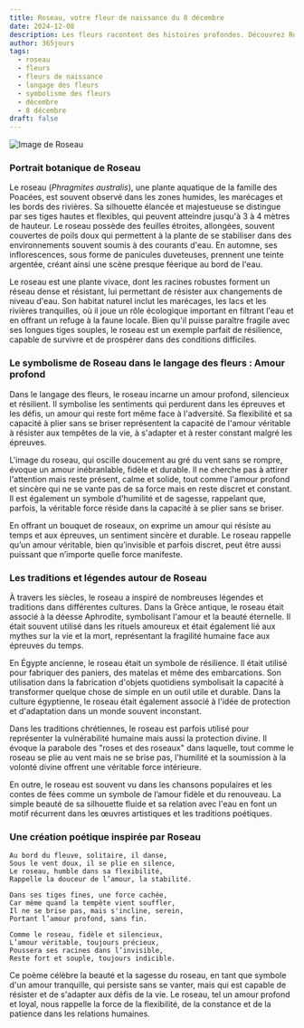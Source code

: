 ```yaml
---
title: Roseau, votre fleur de naissance du 8 décembre
date: 2024-12-08
description: Les fleurs racontent des histoires profondes. Découvrez Roseau, votre fleur de naissance du 8 décembre, ses symboles et récits fascinants. Plongez dans sa signification et son langage unique dans l'art floral.
author: 365jours
tags:
  - roseau
  - fleurs
  - fleurs de naissance
  - langage des fleurs
  - symbolisme des fleurs
  - décembre
  - 8 décembre
draft: false
---
```



![Image de Roseau](https://cdn.pixabay.com/photo/2023/04/13/07/23/reed-7921907_1280.jpg#center)


### Portrait botanique de Roseau

Le roseau (_Phragmites australis_), une plante aquatique de la famille des Poacées, est souvent observé dans les zones humides, les marécages et les bords des rivières. Sa silhouette élancée et majestueuse se distingue par ses tiges hautes et flexibles, qui peuvent atteindre jusqu'à 3 à 4 mètres de hauteur. Le roseau possède des feuilles étroites, allongées, souvent couvertes de poils doux qui permettent à la plante de se stabiliser dans des environnements souvent soumis à des courants d'eau. En automne, ses inflorescences, sous forme de panicules duveteuses, prennent une teinte argentée, créant ainsi une scène presque féerique au bord de l'eau.

Le roseau est une plante vivace, dont les racines robustes forment un réseau dense et résistant, lui permettant de résister aux changements de niveau d'eau. Son habitat naturel inclut les marécages, les lacs et les rivières tranquilles, où il joue un rôle écologique important en filtrant l'eau et en offrant un refuge à la faune locale. Bien qu'il puisse paraître fragile avec ses longues tiges souples, le roseau est un exemple parfait de résilience, capable de survivre et de prospérer dans des conditions difficiles.

### Le symbolisme de Roseau dans le langage des fleurs : Amour profond

Dans le langage des fleurs, le roseau incarne un amour profond, silencieux et résilient. Il symbolise les sentiments qui perdurent dans les épreuves et les défis, un amour qui reste fort même face à l'adversité. Sa flexibilité et sa capacité à plier sans se briser représentent la capacité de l'amour véritable à résister aux tempêtes de la vie, à s'adapter et à rester constant malgré les épreuves.

L'image du roseau, qui oscille doucement au gré du vent sans se rompre, évoque un amour inébranlable, fidèle et durable. Il ne cherche pas à attirer l'attention mais reste présent, calme et solide, tout comme l'amour profond et sincère qui ne se vante pas de sa force mais en reste discret et constant. Il est également un symbole d'humilité et de sagesse, rappelant que, parfois, la véritable force réside dans la capacité à se plier sans se briser.

En offrant un bouquet de roseaux, on exprime un amour qui résiste au temps et aux épreuves, un sentiment sincère et durable. Le roseau rappelle qu’un amour véritable, bien qu’invisible et parfois discret, peut être aussi puissant que n’importe quelle force manifeste.

### Les traditions et légendes autour de Roseau

À travers les siècles, le roseau a inspiré de nombreuses légendes et traditions dans différentes cultures. Dans la Grèce antique, le roseau était associé à la déesse Aphrodite, symbolisant l'amour et la beauté éternelle. Il était souvent utilisé dans les rituels amoureux et était également lié aux mythes sur la vie et la mort, représentant la fragilité humaine face aux épreuves du temps.

En Égypte ancienne, le roseau était un symbole de résilience. Il était utilisé pour fabriquer des paniers, des matelas et même des embarcations. Son utilisation dans la fabrication d'objets quotidiens symbolisait la capacité à transformer quelque chose de simple en un outil utile et durable. Dans la culture égyptienne, le roseau était également associé à l'idée de protection et d'adaptation dans un monde souvent inconstant.

Dans les traditions chrétiennes, le roseau est parfois utilisé pour représenter la vulnérabilité humaine mais aussi la protection divine. Il évoque la parabole des "roses et des roseaux" dans laquelle, tout comme le roseau se plie au vent mais ne se brise pas, l'humilité et la soumission à la volonté divine offrent une véritable force intérieure.

En outre, le roseau est souvent vu dans les chansons populaires et les contes de fées comme un symbole de l’amour fidèle et du renouveau. La simple beauté de sa silhouette fluide et sa relation avec l'eau en font un motif récurrent dans les œuvres artistiques et les traditions poétiques.

### Une création poétique inspirée par Roseau

```
Au bord du fleuve, solitaire, il danse,
Sous le vent doux, il se plie en silence,
Le roseau, humble dans sa flexibilité,
Rappelle la douceur de l’amour, la stabilité.

Dans ses tiges fines, une force cachée,
Car même quand la tempête vient souffler,
Il ne se brise pas, mais s'incline, serein,
Portant l’amour profond, sans fin.

Comme le roseau, fidèle et silencieux,
L’amour véritable, toujours précieux,
Poussera ses racines dans l’invisible,
Reste fort et souple, toujours indicible.
```

Ce poème célèbre la beauté et la sagesse du roseau, en tant que symbole d'un amour tranquille, qui persiste sans se vanter, mais qui est capable de résister et de s'adapter aux défis de la vie. Le roseau, tel un amour profond et loyal, nous rappelle la force de la flexibilité, de la constance et de la patience dans les relations humaines.